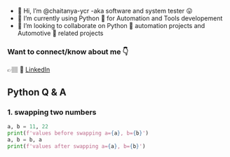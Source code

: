 - 👋 Hi, I’m @chaitanya-ycr -aka software and system tester 😛
- 🌱 I’m currently using Python 🐍 for Automation and Tools developement
- 💞️ I’m looking to collaborate on Python 🐍 automation projects and Automotive 🚗 related projects

### Want to connect/know about me 👇
👉🏽 📑 [LinkedIn](https://www.linkedin.com/in/chaitanya-ycr/) <br>

## Python Q & A
### 1. swapping two numbers
```python
a, b = 11, 22
print(f'values before swapping a={a}, b={b}')
a, b = b, a
print(f'values after swapping a={a}, b={b}')
```

<!---
chaitanya-ycr/chaitanya-ycr is a ✨ special ✨ repository because its `README.md` (this file) appears on your GitHub profile.
You can click the Preview link to take a look at your changes.
--->
